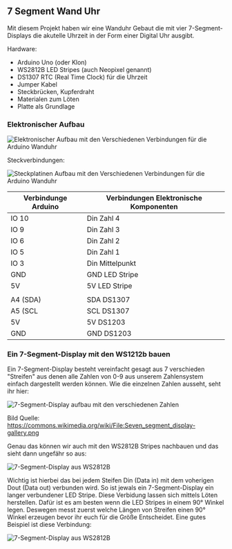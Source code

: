 ## 7 Segment Wand Uhr

Mit diesem Projekt haben wir eine Wanduhr Gebaut die mit vier 7-Segment-Displays die akutelle Uhrzeit in der Form einer Digital Uhr ausgibt.

Hardware:
* Arduino Uno (oder Klon)
* WS2812B LED Stripes (auch Neopixel genannt)
* DS1307 RTC (Real Time Clock) für die Uhrzeit
* Jumper Kabel
* Steckbrücken, Kupferdraht
* Materialen zum Löten
* Platte als Grundlage

### Elektronischer Aufbau

![Elektronischer Aufbau mit den Verschiedenen Verbindungen für die Arduino Wanduhr](img/schaltplan.png)

Steckverbindungen:

![Steckplatinen Aufbau mit den Verschiedenen Verbindungen für die Arduino Wanduhr](img/steckplatine.png)


| Verbindunge Arduino | Verbindungen Elektronische Komponenten |
| -- | -- |
| IO 10 | Din Zahl 4|
| IO 9 | Din Zahl 3|
| IO 6 | Din Zahl 2|
| IO 5 | Din Zahl 1|
| IO 3 | Din Mittelpunkt|
| GND | GND LED Stripe |
| 5V | 5V LED Stripe |
| | | 
| A4 (SDA) | SDA DS1307 |
| A5 (SCL | SCL DS1307 |
| 5V | 5V DS1203 |
| GND | GND DS1203 |


### Ein 7-Segment-Display mit den WS1212b bauen

Ein 7-Segment-Display besteht vereinfacht gesagt aus 7 verschieden "Streifen" aus denen alle Zahlen von 0-9 aus unserem Zahlensystem einfach dargestellt werden können. Wie die einzelnen Zahlen ausseht, seht ihr hier:

![7-Segment-Display aufbau mit den verschiedenen Zahlen](img/Seven_segment_display-gallery.png)

Bild Quelle:
https://commons.wikimedia.org/wiki/File:Seven_segment_display-gallery.png

Genau das können wir auch mit den WS2812B Stripes nachbauen und das sieht dann ungefähr so aus:

![7-Segment-Display aus WS2812B](img/eine-7-segment-display.jpg)

Wichtig ist hierbei das bei jedem Steifen Din (Data in) mit dem voherigen Dout (Data out) verbunden wird. So ist jewals ein 7-Segment-Display ein langer verbundener LED Stripe. Diese Verbidung lassen sich mittels Löten herstellen. Dafür ist es am besten wenn die LED Stripes in einem 90° Winkel legen. Deswegen messt zuerst welche Längen von Streifen einen 90° Winkel erzeugen bevor ihr euch für die Größe Entscheidet. Eine gutes Beispiel ist diese Verbindung:

![7-Segment-Display aus WS2812B](img/verbindung-sieben-segment-display.jpg)



